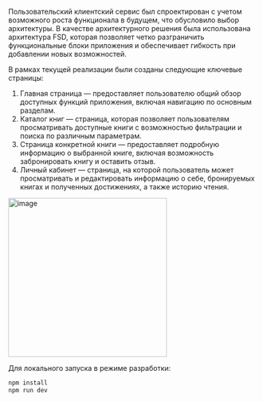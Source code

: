 Пользовательский клиентский сервис был спроектирован с учетом возможного роста функционала в будущем, что обусловило выбор архитектуры. В качестве архитектурного решения была использована архитектура FSD, которая позволяет четко разграничить функциональные блоки приложения и обеспечивает гибкость при добавлении новых возможностей.

В рамках текущей реализации были созданы следующие ключевые страницы:
1.	Главная страница — предоставляет пользователю общий обзор доступных функций приложения, включая навигацию по основным разделам.
2.	Каталог книг — страница, которая позволяет пользователям просматривать доступные книги с возможностью фильтрации и поиска по различным параметрам.
3.	Страница конкретной книги — предоставляет подробную информацию о выбранной книге, включая возможность забронировать книгу и оставить отзыв.
4.	Личный кабинет — страница, на которой пользователь может просматривать и редактировать информацию о себе, бронируемых книгах и полученных достижениях, а также историю чтения.

<img width="318" alt="image" src="https://github.com/user-attachments/assets/1c5cac72-c62c-41d3-bec9-9c0ca0545419" />


Для локального запуска в режиме разработки:

```sh
npm install
npm run dev
```
